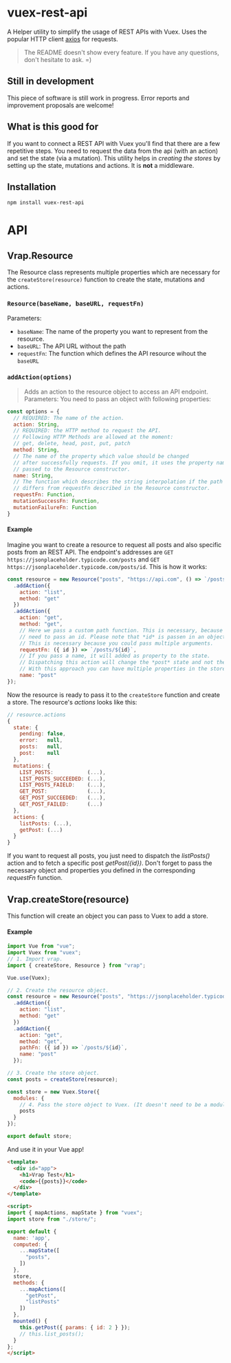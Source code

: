 # vuex-rest-api

A Helper utility to simplify the usage of REST APIs with Vuex. Uses the popular HTTP client [axios](https://github.com/mzabriskie/axios) for requests.

> The README doesn't show every feature. If you have any questions, don't hesitate to ask. =)

## Still in development
This piece of software is still work in progress. Error reports and improvement proposals are welcome!

## What is this good for
If you want to connect a REST API with Vuex you'll find that there are a few repetitive steps. You need to request the data from the api (with an action) and set the state (via a mutation). This utility helps in *creating the stores* by setting up the state, mutations and actions. It is **not** a middleware.

## Installation
```bash
npm install vuex-rest-api
```

# API

## Vrap.Resource
The Resource class represents multiple properties which are necessary for the `createStore(resource)` function to create the state, mutations and actions.

### `Resource(baseName, baseURL, requestFn)`
Parameters:
- `baseName`: The name of the property you want to represent from the resource.
- `baseURL`: The API URL without the path
- `requestFn`: The function which defines the API resource wihout the `baseURL`

### `addAction(options)`
> Adds an action to the resource object to access an API endpoint.
Parameters:
You need to pass an object with following properties:
```js
const options = {
  // REQUIRED: The name of the action.
  action: String,
  // REQUIRED: the HTTP method to request the API.
  // Following HTTP Methods are allowed at the moment:
  // get, delete, head, post, put, patch
  method: String,
  // The name of the property which value should be changed
  // after successfully requests. If you omit, it uses the property name
  // passed to the Resource constructor.
  name: String,
  // The function which describes the string interpolation if the path
  // differs from requestFn described in the Resource constructor.
  requestFn: Function,
  mutationSuccessFn: Function,
  mutationFailureFn: Function
}
```

#### Example
Imagine you want to create a resource to request all posts and also specific posts from an REST API. The endpoint's addresses are `GET https://jsonplaceholder.typicode.com/posts` and `GET https://jsonplaceholder.typicode.com/posts/id`. This is how it works:

```js
const resource = new Resource("posts", "https://api.com", () => `/posts`)
  .addAction({
    action: "list",
    method: "get"
  })
  .addAction({
    action: "get",
    method: "get",
    // Here we pass a custom path function. This is necessary, because we also
    // need to pass an id. Please note that *id* is passen in an object.
    // This is necessary because you could pass multiple arguments.
    requestFn: ({ id }) => `/posts/${id}`,
    // If you pass a name, it will added as property to the state.
    // Dispatching this action will change the *post* state and not the *posts* state.
    // With this approach you can have multiple properties in the store's state.
    name: "post"
});
```

Now the resource is ready to pass it to the `createStore` function and create a store. The resource's *actions* looks like this:

```js
// resource.actions
{
  state: {
    pending: false,
    error:   null,
    posts:   null,
    post:    null
  },
  mutations: {
    LIST_POSTS:           (...),
    LIST_POSTS_SUCCEEDED: (...),
    LIST_POSTS_FAIELD:    (...),
    GET_POST:             (...),
    GET_POST_SUCCEEDED:   (...),
    GET_POST_FAILED:      (...)
  },
  actions: {
    listPosts: (...),
    getPost: (...)
  }
}
```

If you want to request all posts, you just need to dispatch the *listPosts()* action and to fetch a specific post *getPost({id})*. Don't forget to pass the necessary object and properties you defined in the corresponding *requestFn* function.

## Vrap.createStore(resource)
This function will create an object you can pass to Vuex to add a store.

#### Example
```js
import Vue from "vue";
import Vuex from "vuex";
// 1. Import vrap.
import { createStore, Resource } from "vrap";

Vue.use(Vuex);

// 2. Create the resource object.
const resource = new Resource("posts", "https://jsonplaceholder.typicode.com", () => `/posts`)
  .addAction({
    action: "list",
    method: "get"
  })
  .addAction({
    action: "get",
    method: "get",
    pathFn: ({ id }) => `/posts/${id}`,
    name: "post"
  });

// 3. Create the store object.
const posts = createStore(resource);

const store = new Vuex.Store({
  modules: {
    // 4. Pass the store object to Vuex. (It doesn't need to be a module.)
    posts
  }
});

export default store;
```

And use it in your Vue app!
```html
<template>
  <div id="app">
    <h1>Vrap Test</h1>
    <code>{{posts}}</code>
  </div>
</template>

<script>
import { mapActions, mapState } from "vuex";
import store from "./store/";

export default {
  name: 'app',
  computed: {
    ...mapState([
      "posts",
    ])
  },
  store,
  methods: {
    ...mapActions([
      "getPost",
      "listPosts"
    ])
  },
  mounted() {
    this.getPost({ params: { id: 2 } });
    // this.list_posts();
  }
};
</script>
```
